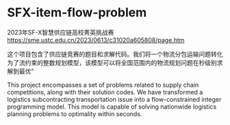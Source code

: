 # SFX-item-flow-problem
2023年SF-X智慧供应链高校菁英挑战赛
https://sme.ustc.edu.cn/2023/0613/c31020a605808/page.htm

这个项目包含了供应链竞赛的题目和求解代码。我们将一个物流分包运输问题转化为了流约束的整数规划模型，该模型可以将全国范围内的物流规划问题在秒级别求解到最优”

This project encompasses a set of problems related to supply chain competitions, along with their solution codes. We have transformed a logistics subcontracting transportation issue into a flow-constrained integer programming model. This model is capable of solving nationwide logistics planning problems to optimality within seconds.
